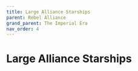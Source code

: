 ```yaml
---
title: Large Alliance Starships
parent: Rebel Alliance
grand_parent: The Imperial Era
nav_order: 4
---
```


# Large Alliance Starships

